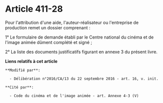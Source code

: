 # Article 411-28

Pour l'attribution d'une aide, l'auteur-réalisateur  ou l'entreprise de production remet un dossier comprenant : 

1° Le formulaire de demande établi par le Centre national du cinéma et de l'image animée dûment complété et signé ; 

2° La liste des documents justificatifs figurant en annexe 3 du présent livre.

**Liens relatifs à cet article**

	**Modifié par**:

	  - Délibération n°2016/CA/13 du 22 septembre 2016 - art. 16, v. init.

	**Cité par**:

	  - Code du cinéma et de l'image animée - art. Annexe 4-3 (V)
